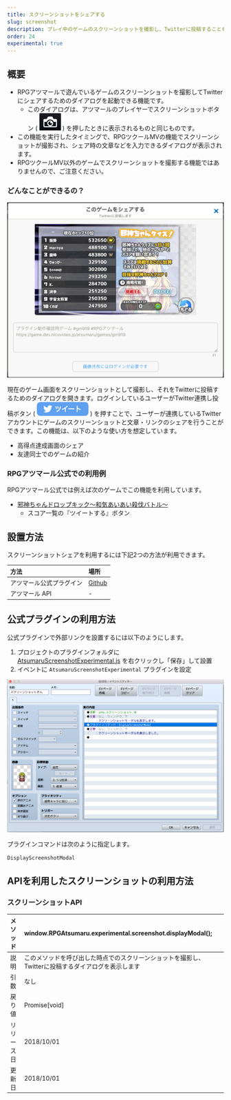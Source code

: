 ```yaml
---
title: スクリーンショットをシェアする
slug: screenshot
description: プレイ中のゲームのスクリーンショットを撮影し、Twitterに投稿することもできる「スクリーンショットダイアログ」の表示を行います。
order: 24
experimental: true
---
```


## 概要
- RPGアツマールで遊んでいるゲームのスクリーンショットを撮影してTwitterにシェアするためのダイアログを起動できる機能です。
  - このダイアログは、アツマールのプレイヤーでスクリーンショットボタン ( ![スクリーンショットボタン](/images/screenshot_button.png) ) を押したときに表示されるものと同じものです。
- この機能を実行したタイミングで、RPGツクールMVの機能でスクリーンショットが撮影され、シェア時の文章などを入力できるダイアログが表示されます。
- RPGツクールMV以外のゲームでスクリーンショットを撮影する機能ではありませんので、ご注意ください。


### どんなことができるの？

![スクリーンショット](/images/screenshot_1.png)

現在のゲーム画面をスクリーンショットとして撮影し、それをTwitterに投稿するためのダイアログを開きます。ログインしているユーザーがTwitter連携し投稿ボタン ( ![投稿ボタン](/images/screenshot_tweet_button.png)  ) を押すことで、ユーザーが連携しているTwitterアカウントにゲームのスクリーンショットと文章・リンクのシェアを行うことができます。この機能は、以下のような使い方を想定しています。

- 高得点達成画面のシェア
- 友達同士でのゲームの紹介


### RPGアツマール公式での利用例

RPGアツマール公式では例えば次のゲームでこの機能を利用しています。

- [邪神ちゃんドロップキック～和気あいあい殺伐バトル～](https://game.nicovideo.jp/atsumaru/games/gm6253)
  - スコア一覧の『ツイートする』ボタン



## 設置方法

スクリーンショットシェアを利用するには下記2つの方法が利用できます。

方法 | 場所
:---|:---
アツマール公式プラグイン | [Github](https://github.com/atsumaru/mv-plugins/blob/master/plugins/AtsumaruScreenshotExperimental.js)
アツマール API | -

## 公式プラグインの利用方法

公式プラグインで外部リンクを設置するには以下のようにします。

1. プロジェクトのプラグインフォルダに [AtsumaruScreenshotExperimental.js](https://github.com/atsumaru/mv-plugins/blob/master/plugins/AtsumaruScreenshotExperimental.js) を右クリックし「保存」して設置
1. イベントに `AtsumaruScreenshotExperimental` プラグインを設定

![スクリーンショットプラグイン利用例](/images/screenshot_plugin_sample.png)


プラグインコマンドは次のように指定します。

```
DisplayScreenshotModal
```

## APIを利用したスクリーンショットの利用方法

### スクリーンショットAPI
メソッド | window.RPGAtsumaru.experimental.screenshot.displayModal();
:---|:---
説明 | このメソッドを呼び出した時点でのスクリーンショットを撮影し、Twitterに投稿するダイアログを表示します
引数 | なし
戻り値 | Promise[void]
リリース日 | 2018/10/01
更新日 | 2018/10/01
